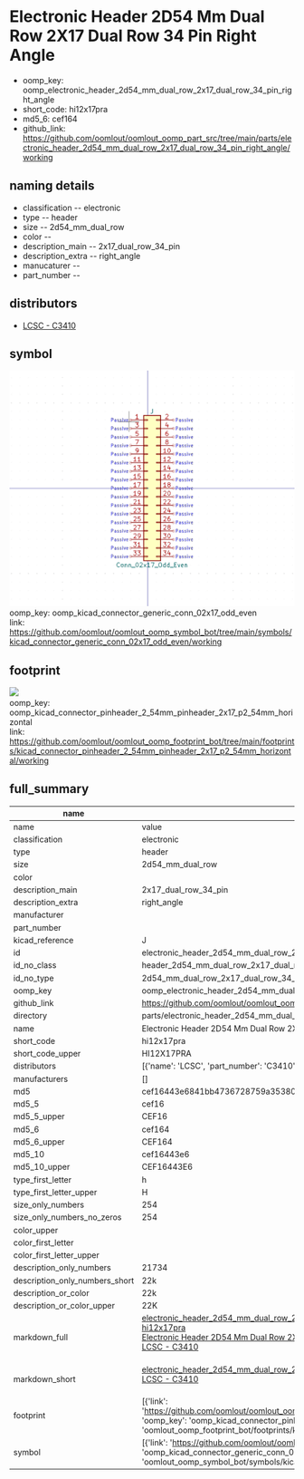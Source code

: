 # Electronic Header 2D54 Mm Dual Row 2X17 Dual Row 34 Pin Right Angle

  
* oomp_key: oomp_electronic_header_2d54_mm_dual_row_2x17_dual_row_34_pin_right_angle 
* short_code: hi12x17pra
* md5_6: cef164  
* github_link: https://github.com/oomlout/oomlout_oomp_part_src/tree/main/parts/electronic_header_2d54_mm_dual_row_2x17_dual_row_34_pin_right_angle/working  
## naming details
* classification -- electronic
* type -- header
* size -- 2d54_mm_dual_row
* color -- 
* description_main -- 2x17_dual_row_34_pin
* description_extra -- right_angle
* manucaturer -- 
* part_number -- 

## distributors
* [LCSC - C3410](https://lcsc.com/product-detail/C3410.html)   


## symbol

![](symbol/0/working/working_600.png)  
oomp_key: oomp_kicad_connector_generic_conn_02x17_odd_even  
link: https://github.com/oomlout/oomlout_oomp_symbol_bot/tree/main/symbols/kicad_connector_generic_conn_02x17_odd_even/working  

## footprint

![](footprint/0/working/working_600.png)  
oomp_key: oomp_kicad_connector_pinheader_2_54mm_pinheader_2x17_p2_54mm_horizontal  
link: https://github.com/oomlout/oomlout_oomp_footprint_bot/tree/main/footprints/kicad_connector_pinheader_2_54mm_pinheader_2x17_p2_54mm_horizontal/working  

## full_summary
| name | value | 
| --- | --- | 
| name | value | 
| classification | electronic | 
| type | header | 
| size | 2d54_mm_dual_row | 
| color |  | 
| description_main | 2x17_dual_row_34_pin | 
| description_extra | right_angle | 
| manufacturer |  | 
| part_number |  | 
| kicad_reference | J | 
| id | electronic_header_2d54_mm_dual_row_2x17_dual_row_34_pin_right_angle | 
| id_no_class | header_2d54_mm_dual_row_2x17_dual_row_34_pin_right_angle | 
| id_no_type | 2d54_mm_dual_row_2x17_dual_row_34_pin_right_angle | 
| oomp_key | oomp_electronic_header_2d54_mm_dual_row_2x17_dual_row_34_pin_right_angle | 
| github_link | https://github.com/oomlout/oomlout_oomp_part_src/tree/main/parts/electronic_header_2d54_mm_dual_row_2x17_dual_row_34_pin_right_angle/working | 
| directory | parts/electronic_header_2d54_mm_dual_row_2x17_dual_row_34_pin_right_angle | 
| name | Electronic Header 2D54 Mm Dual Row 2X17 Dual Row 34 Pin Right Angle | 
| short_code | hi12x17pra | 
| short_code_upper | HI12X17PRA | 
| distributors | [{'name': 'LCSC', 'part_number': 'C3410', 'link': 'https://lcsc.com/product-detail/C3410.html', 'id': 'distributor_lcsc'}] | 
| manufacturers | [] | 
| md5 | cef16443e6841bb4736728759a35380d | 
| md5_5 | cef16 | 
| md5_5_upper | CEF16 | 
| md5_6 | cef164 | 
| md5_6_upper | CEF164 | 
| md5_10 | cef16443e6 | 
| md5_10_upper | CEF16443E6 | 
| type_first_letter | h | 
| type_first_letter_upper | H | 
| size_only_numbers | 254 | 
| size_only_numbers_no_zeros | 254 | 
| color_upper |  | 
| color_first_letter |  | 
| color_first_letter_upper |  | 
| description_only_numbers | 21734 | 
| description_only_numbers_short | 22k | 
| description_or_color | 22k | 
| description_or_color_upper | 22K | 
| markdown_full | [electronic_header_2d54_mm_dual_row_2x17_dual_row_34_pin_right_angle](https://github.com/oomlout/oomlout_oomp_part_src/tree/main/parts/electronic_header_2d54_mm_dual_row_2x17_dual_row_34_pin_right_angle/working)<br>[hi12x17pra](https://github.com/oomlout/oomlout_oomp_part_src/tree/main/parts/electronic_header_2d54_mm_dual_row_2x17_dual_row_34_pin_right_angle/working)<br>[Electronic Header 2D54 Mm Dual Row 2X17 Dual Row 34 Pin Right Angle](https://github.com/oomlout/oomlout_oomp_part_src/tree/main/parts/electronic_header_2d54_mm_dual_row_2x17_dual_row_34_pin_right_angle/working)<br>[LCSC - C3410<br>](https://lcsc.com/product-detail/C3410.html)<br> | 
| markdown_short | [electronic_header_2d54_mm_dual_row_2x17_dual_row_34_pin_right_angle](https://github.com/oomlout/oomlout_oomp_part_src/tree/main/parts/electronic_header_2d54_mm_dual_row_2x17_dual_row_34_pin_right_angle/working)<br>[LCSC - C3410<br>](https://lcsc.com/product-detail/C3410.html)<br> | 
| footprint | [{'link': 'https://github.com/oomlout/oomlout_oomp_footprint_bot/tree/main/foootprntss/kicad_connector_pinheader_2_54mm_pinheader_2x17_p2_54mm_horizontal', 'oomp_key': 'oomp_kicad_connector_pinheader_2_54mm_pinheader_2x17_p2_54mm_horizontal', 'directory': 'oomlout_oomp_footprint_bot/footprints/kicad_connector_pinheader_2_54mm_pinheader_2x17_p2_54mm_horizontal//working/working.kicad_mod'}] | 
| symbol | [{'link': 'https://github.com/oomlout/oomlout_oomp_symbol_bot/tree/main/symbols/kicad_connector_generic_conn_02x17_odd_even', 'oomp_key': 'oomp_kicad_connector_generic_conn_02x17_odd_even', 'directory': 'oomlout_oomp_symbol_bot/symbols/kicad_connector_generic_conn_02x17_odd_even//working/working.kicad_sym'}] | 
